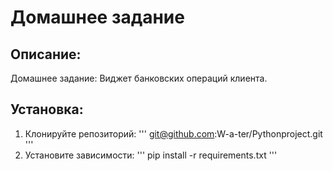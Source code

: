 # Домашнее задание 

## Описание:

Домашнее задание: Виджет банковских операций клиента.

## Установка:

1. Клонируйте репозиторий:
'''
git@github.com:W-a-ter/Pythonproject.git
'''
2. Установите зависимости:
'''
pip install -r requirements.txt
'''

